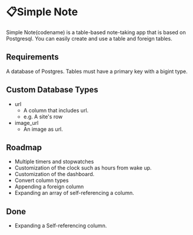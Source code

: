 # 📋Simple Note
Simple Note(codename) is a table-based note-taking app that is based on Postgresql. You can easily create and use a table and foreign tables.

## Requirements
A database of Postgres.
Tables must have a primary key with a bigint type.

## Custom Database Types
- url
    - A column that includes url.
    - e.g. A site's row
- image_url
    - An image as url.


## Roadmap
- Multiple timers and stopwatches
- Customization of the clock such as hours from wake up.
- Customization of the dashboard.
- Convert column types
- Appending a foreign column
- Expanding an array of self-referencing a column.

## Done
- Expanding a Self-referencing column. 